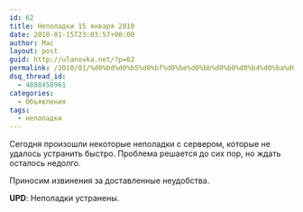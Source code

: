 ```yaml
---
id: 62
title: Неполадки 15 января 2010
date: 2010-01-15T23:03:57+00:00
author: Mac
layout: post
guid: http://ulanovka.net/?p=62
permalink: /2010/01/%d0%bd%d0%b5%d0%bf%d0%be%d0%bb%d0%b0%d0%b4%d0%ba%d0%b8-15-%d1%8f%d0%bd%d0%b2%d0%b0%d1%80%d1%8f-2010/
dsq_thread_id:
  - 4888458961
categories:
  - Объявления
tags:
  - неполадки
---
```

Сегодня произошли некоторые неполадки с сервером, которые не удалось устранить быстро. Проблема решается до сих пор, но ждать осталось недолго.

Приносим извинения за доставленные неудобства.

**UPD**: Неполадки устранены.